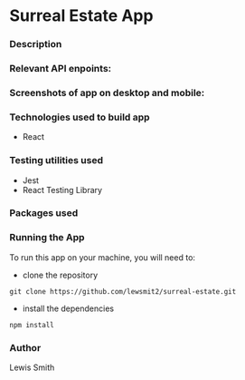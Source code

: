 # Surreal Estate App

### Description

### Relevant API enpoints:

### Screenshots of app on desktop and mobile:

### Technologies used to build app

- React

### Testing utilities used

- Jest
- React Testing Library

### Packages used

### Running the App

To run this app on your machine, you will need to:

- clone the repository

```
git clone https://github.com/lewsmit2/surreal-estate.git
```

- install the dependencies

```
npm install
```

### Author

Lewis Smith
